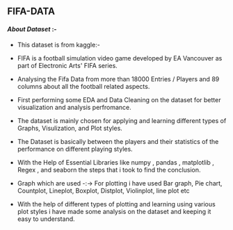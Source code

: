 ## FIFA-DATA

#### *About Dataset* :- 

- This dataset is from kaggle:-

- FIFA is a football simulation video game developed by EA Vancouver as part of Electronic Arts' FIFA series.

- Analysing the Fifa Data from more than 18000 Entries / Players
 and 89 columns about all the football related aspects.

- First performing some EDA and Data Cleaning on the dataset for better visualization and analysis perfromance. 

- The dataset is mainly chosen for applying and learning different types of Graphs, Visulization, and Plot styles. 

- The Dataset is basically between the players and their statistics of the performance on different playing styles.

- With the Help of Essential Libraries like numpy , pandas , matplotlib , Regex , and seaborn the steps that i took to find the conclusion.

- Graph which are used -:-> For plotting i have used Bar graph, Pie chart, Countplot, Lineplot, Boxplot, Distplot, Violinplot,
  line plot etc

- With the help of different types of plotting and learning  using various plot styles i have made some analysis on the dataset and keeping it easy to understand.  
